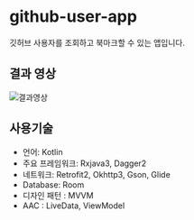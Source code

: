 # github-user-app
깃허브 사용자를 조회하고 북마크할 수 있는 앱입니다.

## 결과 영상
![결과영상](https://user-images.githubusercontent.com/68800994/147123281-1b8a0d9c-f31a-49f5-8241-068269323d6b.gif)
## 사용기술
* 언어: Kotlin    
* 주요 프레임워크: Rxjava3, Dagger2    
* 네트워크: Retrofit2, Okhttp3, Gson, Glide    
* Database: Room    
* 디자인 패턴 : MVVM    
* AAC : LiveData, ViewModel
